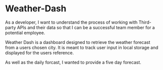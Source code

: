 # Weather-Dash

As a developer, I want to understand the process of working with Third-party APIs and their data so that I can be a successful team member for a potential employee.

Weather Dash is a dashboard designed to retrieve the weather forecast from a users chosen city. It is meant to track user input in local storage and displayed for the users reference.

As well as the daily forcast, I wanted to provide a five day forecast.
